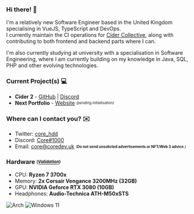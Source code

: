 [tw]: https://twitter.com/core_hdd
[disc]: https://discord.com/users/546426958465073163
[mail]: mailto:core@coredev-uk

<!-- Projects -->
[c-disc]: https://discord.gg/applemusic
[c1]: https://github.com/ciderapp/Cider
[org]: https://github.com/ciderapp
[next]: https://coredev.uk

### Hi there! 👋
I'm a relatively new Software Engineer based in the United Kingdom specialising in VueJS, TypeScript and DevOps. <br>
I currently maintain the CI operations for [Cider Collective][org], along with contributing to both frontend and backend parts where I can.

I'm also currently studying at university with a specialisation in Software Engineering, where I am currently building on my knowledge in Java, SQL, PHP and other evolving technologies.  

### Current Project(s) 💻
+ **Cider 2** - [GitHub][c1] | [Discord][c-disc]
+ **Next Portfolio** - [Website][next] <sub><sup>*(pending initialisation)*</sup></sub>

### Where can I contact you? ✉️
+ Twitter: [core_hdd][tw]
+ Discord: [Core#1000][disc]
+ Email: [core@coredev.uk][mail] <sub><sup>(**Do not send unsolicted advertisements or NFT/Web 3 advice.**)</sub></sup>

### Hardware <sub><sup>(*[Validation](http://www.3dmark.com/spy/32081645)*)</sup></sub>
* CPU: **Ryzen 7 3700x**
* Memory: **2x Corsair Vengance 3200MHz (32GB)**
* GPU: **NVIDIA Geforce RTX 3080 (10GB)**
* Headphones: **Audio-Technica ATH-M50xSTS**

![Arch](https://img.shields.io/badge/Arch%20Linux-1793D1?logo=arch-linux&logoColor=fff&style=for-the-badge) 
![Windows 11](https://img.shields.io/badge/Windows%2011-%230079d5.svg?style=for-the-badge&logo=Windows%2011&logoColor=white)

<!-- tyvm crypto :) -->
